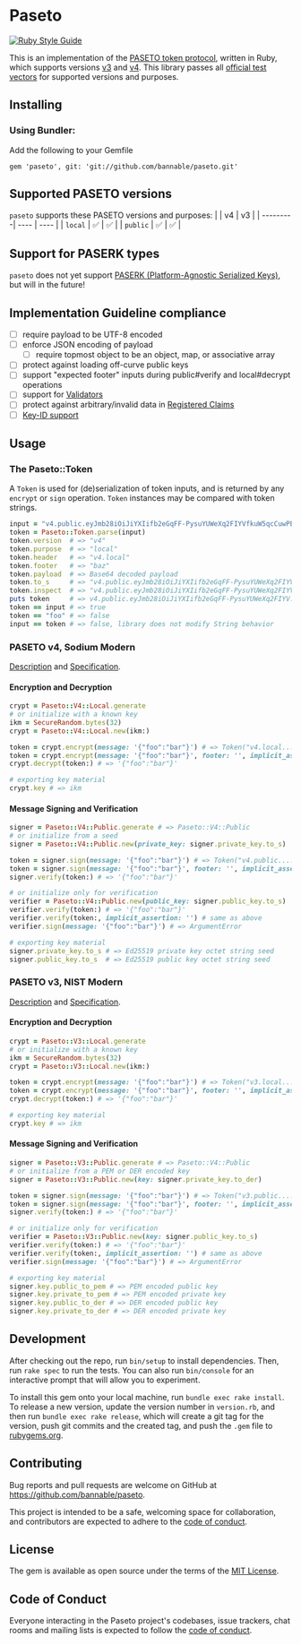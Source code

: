 # Paseto
[![Ruby Style Guide](https://img.shields.io/badge/code_style-community-brightgreen.svg)](https://rubystyle.guide)

This is an implementation of the [PASETO token protocol](https://github.com/paseto-standard/paseto-spec), written in Ruby, which supports versions [v3](https://github.com/paseto-standard/paseto-spec/tree/master/docs/01-Protocol-Versions#version-3-nist-modern) and [v4](https://github.com/paseto-standard/paseto-spec/tree/master/docs/01-Protocol-Versions#version-4-sodium-modern). This library passes all [official test vectors](https://github.com/paseto-standard/test-vectors) for supported versions and purposes.

## Installing

### Using Bundler:
Add the following to your Gemfile
```
gem 'paseto', git: 'git://github.com/bannable/paseto.git'
```
<!--
### Using Rubygems:
```bash
gem install paseto
```

### Using Bundler:
Add the following to your Gemfile
```
gem 'paseto'
```
And run `bundle install`

-->
## Supported PASETO versions

`paseto` supports these PASETO versions and purposes:
|          |  v4  |  v3  |
| ---------| ---- | ---- |
| `local`  |  ✅  |  ✅  |
| `public` |  ✅  |  ✅  |

## Support for PASERK types

`paseto` does not yet support [PASERK (Platform-Agnostic Serialized Keys)](https://github.com/paseto-standard/paserk), but will in the future!
<!--

|               |  v4  |  v3  |
| ------------- | ---- | ---- |
| `lid`         |  ❌  |  ❌  |
| `sid`         |  ❌  |  ❌  |
| `pid`         |  ❌  |  ❌  |
| `local`       |  ❌  |  ❌  |
| `secret`      |  ❌  |  ❌  |
| `public`      |  ❌  |  ❌  |
| `seal`        |  ❌  |  ❌  |
| `local-wrap`  |  ❌  |  ❌  |
| `secret-wrap` |  ❌  |  ❌  |
| `local-pw`    |  ❌  |  ❌  |
| `secret-pw`   |  ❌  |  ❌  |
-->
## Implementation Guideline compliance

- [ ] require payload to be UTF-8 encoded
- [ ] enforce JSON encoding of payload
  - [ ] require topmost object to be an object, map, or associative array
- [ ] protect against loading off-curve public keys
- [ ] support "expected footer" inputs during public#verify and local#decrypt operations
- [ ] support for [Validators](https://github.com/paseto-standard/paseto-spec/blob/master/docs/02-Implementation-Guide/02-Validators.md)
- [ ] protect against arbitrary/invalid data in [Registered Claims](https://github.com/paseto-standard/paseto-spec/blob/master/docs/02-Implementation-Guide/04-Claims.md)
- [ ] [Key-ID support](https://github.com/paseto-standard/paseto-spec/blob/master/docs/02-Implementation-Guide/01-Payload-Processing.md#key-id-support)

## Usage

### The Paseto::Token

A `Token` is used for (de)serialization of token inputs, and is returned by any `encrypt` or `sign` operation. `Token` instances may be compared with token strings.

```ruby
input = "v4.public.eyJmb28iOiJiYXIifb2eGqFF-PysuYUWeXq2FIYVfkuW5qcCuwPE4RpM1qzPCS7vEV9IXzDTwcFroCO-7cFZO1NAI5AU-NOsirny_wM.YmF6"
token = Paseto::Token.parse(input)
token.version  # => "v4"
token.purpose  # => "local"
token.header   # => "v4.local"
token.footer   # => "baz"
token.payload  # => Base64 decoded payload
token.to_s     # => "v4.public.eyJmb28iOiJiYXIifb2eGqFF-PysuYUWeXq2FIYV..."
token.inspect  # => "v4.public.eyJmb28iOiJiYXIifb2eGqFF-PysuYUWeXq2FIYV..."
puts token     # => v4.public.eyJmb28iOiJiYXIifb2eGqFF-PysuYUWeXq2FIYV...
token == input # => true
token == "foo" # => false
input == token # => false, library does not modify String behavior
```

### PASETO v4, Sodium Modern

[Description](https://github.com/paseto-standard/paseto-spec/tree/master/docs/01-Protocol-Versions#version-4-nist-modern) and [Specification](https://github.com/paseto-standard/paseto-spec/blob/master/docs/01-Protocol-Versions/Version4.md).

#### Encryption and Decryption

```ruby
crypt = Paseto::V4::Local.generate
# or initialize with a known key
ikm = SecureRandom.bytes(32)
crypt = Paseto::V4::Local.new(ikm:)

token = crypt.encrypt(message: '{"foo":"bar"}') # => Token("v4.local....")
token = crypt.encrypt(message: '{"foo":"bar"}', footer: '', implicit_assertion: '') # same as above
crypt.decrypt(token:) # => '{"foo":"bar"}'

# exporting key material
crypt.key # => ikm
```

#### Message Signing and Verification

```ruby
signer = Paseto::V4::Public.generate # => Paseto::V4::Public
# or initialize from a seed
signer = Paseto::V4::Public.new(private_key: signer.private_key.to_s)

token = signer.sign(message: '{"foo":"bar"}') # => Token("v4.public....")
token = signer.sign(message: '{"foo":"bar"}', footer: '', implicit_assertion: '') # same as above
signer.verify(token:) # => '{"foo":"bar"}'

# or initialize only for verification
verifier = Paseto::V4::Public.new(public_key: signer.public_key.to_s)
verifier.verify(token:) # => '{"foo":"bar"}'
verifier.verify(token:, implicit_assertion: '') # same as above
verifier.sign(message: '{"foo":"bar"}') # => ArgumentError

# exporting key material
signer.private_key.to_s # => Ed25519 private key octet string seed
signer.public_key.to_s  # => Ed25519 public key octet string seed
```

### PASETO v3, NIST Modern

[Description](https://github.com/paseto-standard/paseto-spec/tree/master/docs/01-Protocol-Versions#version-3-nist-modern) and [Specification](https://github.com/paseto-standard/paseto-spec/blob/master/docs/01-Protocol-Versions/Version3.md).

#### Encryption and Decryption

```ruby
crypt = Paseto::V3::Local.generate
# or initialize with a known key
ikm = SecureRandom.bytes(32)
crypt = Paseto::V3::Local.new(ikm:)

token = crypt.encrypt(message: '{"foo":"bar"}') # => Token("v3.local....")
token = crypt.encrypt(message: '{"foo":"bar"}', footer: '', implicit_assertion: '') # same as above
crypt.decrypt(token:) # => '{"foo":"bar"}'

# exporting key material
crypt.key # => ikm
```

#### Message Signing and Verification

```ruby
signer = Paseto::V3::Public.generate # => Paseto::V4::Public
# or initialize from a PEM or DER encoded key
signer = Paseto::V3::Public.new(key: signer.private_key.to_der)

token = signer.sign(message: '{"foo":"bar"}') # => Token("v3.public....")
token = signer.sign(message: '{"foo":"bar"}', footer: '', implicit_assertion: '') # same as above
signer.verify(token:) # => '{"foo":"bar"}'

# or initialize only for verification
verifier = Paseto::V3::Public.new(key: signer.public_key.to_s)
verifier.verify(token:) # => '{"foo":"bar"}'
verifier.verify(token:, implicit_assertion: '') # same as above
verifier.sign(message: '{"foo":"bar"}') # => ArgumentError

# exporting key material
signer.key.public_to_pem # => PEM encoded public key
signer.key.private_to_pem # => PEM encoded private key
signer.key.public_to_der # => DER encoded public key
signer.key.private_to_der # => DER encoded private key
```

## Development

After checking out the repo, run `bin/setup` to install dependencies. Then, run `rake spec` to run the tests. You can also run `bin/console` for an interactive prompt that will allow you to experiment.

To install this gem onto your local machine, run `bundle exec rake install`. To release a new version, update the version number in `version.rb`, and then run `bundle exec rake release`, which will create a git tag for the version, push git commits and the created tag, and push the `.gem` file to [rubygems.org](https://rubygems.org).

## Contributing

Bug reports and pull requests are welcome on GitHub at https://github.com/bannable/paseto.

This project is intended to be a safe, welcoming space for collaboration, and contributors are expected to adhere to the [code of conduct](CODE_OF_CONDUCT.md).

## License

The gem is available as open source under the terms of the [MIT License](LICENSE.txt).

## Code of Conduct

Everyone interacting in the Paseto project's codebases, issue trackers, chat rooms and mailing lists is expected to follow the [code of conduct](CODE_OF_CONDUCT.md).
